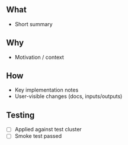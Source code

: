 ## What
- Short summary

## Why
- Motivation / context

## How
- Key implementation notes
- User-visible changes (docs, inputs/outputs)

## Testing
- [ ] Applied against test cluster
- [ ] Smoke test passed
